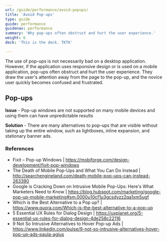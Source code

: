 ```yaml
---
url: /guide/performance/avoid-popups/
title: 'Avoid Pop-ups'
type: guide
guide: performance
guidenav: performance
summary: 'Why pop-ups often obstruct and hurt the user experience.'
weight: 6
deck: 'This is the deck. TKTK'

---
```


The use of pop-ups is not necessarily bad on a desktop application. However, if the application uses responsive design or is used on a mobile application, pop-ups often obstruct and hurt the user experience. They draw the user's attention away from the page to the pop-up, and the novice user quickly becomes confused and frustrated.

## Pop-ups

**Issue** - Pop-up windows are not supported on many mobile devices and using them can have unpredictable results

**Solution** - There are many alternatives to pop-ups that are visible without taking up the entire window, such as lightboxes, inline expansion, and stationary banner ads.

### References

- Fixit – Pop-up Windows | https://mobiforge.com/design-development/fixit-pop-windows
- The Death of Mobile Pop-Ups and What You Can Do Instead | http://searchengineland.com/death-mobile-pop-ups-can-instead-263390
- Google is Cracking Down on Intrusive Mobile Pop-Ups: Here's What Marketers Need to Know | https://blog.hubspot.com/marketing/google-pop-up-mobile-marketing#sm.0000u10cf1u3gcsdyzz2qa1xm5ugf
- Which is the Best Alternative to a Pop up? | https://www.quora.com/Which-is-the-best-alternative-to-a-pop-up
- 5 Essential UX Rules for Dialog Design | https://uxplanet.org/5-essential-ux-rules-for-dialog-design-4de258c22116
- 9 Not So Intrusive Alternatives to Hover Pop-up Ads | https://www.linkedin.com/pulse/9-not-so-intrusive-alternatives-hover-pop-up-ads-paula-agius
